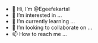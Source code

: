 - 👋 Hi, I’m @Egeefekartal
- 👀 I’m interested in ...
- 🌱 I’m currently learning ...
- 💞️ I’m looking to collaborate on ...
- 📫 How to reach me ...

<!---istegram

Egeefekartal/Egeefekartal is a ✨ special ✨ repository because its `README.md` (this file) appears on your GitHub profile.
You can click the Preview link to take a look at your changes.
--->
